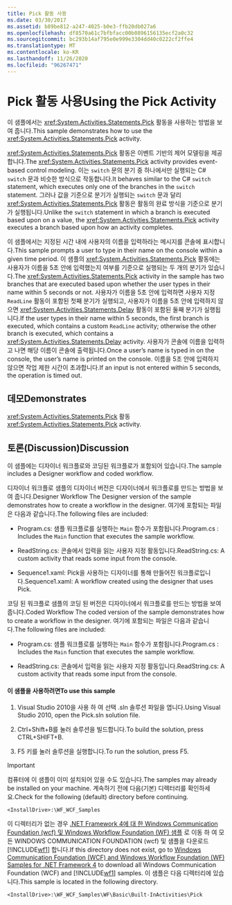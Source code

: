 ```yaml
---
title: Pick 활동 사용
ms.date: 03/30/2017
ms.assetid: b89be812-a247-4025-b0e3-ffb20db027a6
ms.openlocfilehash: df8570a61c7bfbfacc00b0896156135ecf2a0c32
ms.sourcegitcommit: bc293b14af795e0e999e3304dd40c0222cf2ffe4
ms.translationtype: MT
ms.contentlocale: ko-KR
ms.lasthandoff: 11/26/2020
ms.locfileid: "96267471"
---
```

# <a name="using-the-pick-activity"></a><span data-ttu-id="54215-102">Pick 활동 사용</span><span class="sxs-lookup"><span data-stu-id="54215-102">Using the Pick Activity</span></span>

<span data-ttu-id="54215-103">이 샘플에서는 <xref:System.Activities.Statements.Pick> 활동을 사용하는 방법을 보여 줍니다.</span><span class="sxs-lookup"><span data-stu-id="54215-103">This sample demonstrates how to use the <xref:System.Activities.Statements.Pick> activity.</span></span>

 <span data-ttu-id="54215-104"><xref:System.Activities.Statements.Pick> 활동은 이벤트 기반의 제어 모델링을 제공합니다.</span><span class="sxs-lookup"><span data-stu-id="54215-104">The <xref:System.Activities.Statements.Pick> activity provides event-based control modeling.</span></span> <span data-ttu-id="54215-105">이는 `switch` 문의 분기 중 하나에서만 실행되는 C# `switch` 문과 비슷한 방식으로 작동합니다.</span><span class="sxs-lookup"><span data-stu-id="54215-105">It behaves similar to the C# `switch` statement, which executes only one of the branches in the `switch` statement.</span></span> <span data-ttu-id="54215-106">그러나 값을 기준으로 분기가 실행되는 `switch` 문과 달리 <xref:System.Activities.Statements.Pick> 활동은 활동의 완료 방식을 기준으로 분기가 실행됩니다.</span><span class="sxs-lookup"><span data-stu-id="54215-106">Unlike the `switch` statement in which a branch is executed based upon on a value, the <xref:System.Activities.Statements.Pick> activity executes a branch based upon how an activity completes.</span></span>

 <span data-ttu-id="54215-107">이 샘플에서는 지정된 시간 내에 사용자의 이름을 입력하라는 메시지를 콘솔에 표시합니다.</span><span class="sxs-lookup"><span data-stu-id="54215-107">This sample prompts a user to type in their name on the console within a given time period.</span></span> <span data-ttu-id="54215-108">이 샘플의 <xref:System.Activities.Statements.Pick> 활동에는 사용자가 이름을 5초 안에 입력했는지 여부를 기준으로 실행되는 두 개의 분기가 있습니다.</span><span class="sxs-lookup"><span data-stu-id="54215-108">The <xref:System.Activities.Statements.Pick> activity in the sample has two branches that are executed based upon whether the user types in their name within 5 seconds or not.</span></span> <span data-ttu-id="54215-109">사용자가 이름을 5초 안에 입력하면 사용자 지정 `ReadLine` 활동이 포함된 첫째 분기가 실행되고, 사용자가 이름을 5초 안에 입력하지 않으면 <xref:System.Activities.Statements.Delay> 활동이 포함된 둘째 분기가 실행됩니다.</span><span class="sxs-lookup"><span data-stu-id="54215-109">If the user types in their name within 5 seconds, the first branch is executed, which contains a custom `ReadLine` activity; otherwise the other branch is executed, which contains a <xref:System.Activities.Statements.Delay> activity.</span></span> <span data-ttu-id="54215-110">사용자가 콘솔에 이름을 입력하고 나면 해당 이름이 콘솔에 출력됩니다.</span><span class="sxs-lookup"><span data-stu-id="54215-110">Once a user’s name is typed in on the console, the user’s name is printed on the console.</span></span> <span data-ttu-id="54215-111">이름을 5초 안에 입력하지 않으면 작업 제한 시간이 초과합니다.</span><span class="sxs-lookup"><span data-stu-id="54215-111">If an input is not entered within 5 seconds, the operation is timed out.</span></span>

## <a name="demonstrates"></a><span data-ttu-id="54215-112">데모</span><span class="sxs-lookup"><span data-stu-id="54215-112">Demonstrates</span></span>

 <span data-ttu-id="54215-113"><xref:System.Activities.Statements.Pick> 활동</span><span class="sxs-lookup"><span data-stu-id="54215-113"><xref:System.Activities.Statements.Pick> activity.</span></span>

## <a name="discussion"></a><span data-ttu-id="54215-114">토론(Discussion)</span><span class="sxs-lookup"><span data-stu-id="54215-114">Discussion</span></span>

 <span data-ttu-id="54215-115">이 샘플에는 디자이너 워크플로와 코딩된 워크플로가 포함되어 있습니다.</span><span class="sxs-lookup"><span data-stu-id="54215-115">The sample includes a Designer workflow and coded workflow.</span></span>

 <span data-ttu-id="54215-116">디자이너 워크플로 샘플의 디자이너 버전은 디자이너에서 워크플로를 만드는 방법을 보여 줍니다.</span><span class="sxs-lookup"><span data-stu-id="54215-116">Designer Workflow The Designer version of the sample demonstrates how to create a workflow in the designer.</span></span> <span data-ttu-id="54215-117">여기에 포함되는 파일은 다음과 같습니다.</span><span class="sxs-lookup"><span data-stu-id="54215-117">The following files are included:</span></span>

- <span data-ttu-id="54215-118">Program.cs: 샘플 워크플로를 실행하는 `Main` 함수가 포함됩니다.</span><span class="sxs-lookup"><span data-stu-id="54215-118">Program.cs : Includes the `Main` function that executes the sample workflow.</span></span>

- <span data-ttu-id="54215-119">ReadString.cs: 콘솔에서 입력을 읽는 사용자 지정 활동입니다.</span><span class="sxs-lookup"><span data-stu-id="54215-119">ReadString.cs: A custom activity that reads some input from the console.</span></span>

- <span data-ttu-id="54215-120">Sequence1.xaml: Pick을 사용하는 디자이너를 통해 만들어진 워크플로입니다.</span><span class="sxs-lookup"><span data-stu-id="54215-120">Sequence1.xaml: A workflow created using the designer that uses Pick.</span></span>

 <span data-ttu-id="54215-121">코딩 된 워크플로 샘플의 코딩 된 버전은 디자이너에서 워크플로를 만드는 방법을 보여 줍니다.</span><span class="sxs-lookup"><span data-stu-id="54215-121">Coded Workflow The coded version of the sample demonstrates how to create a workflow in the designer.</span></span> <span data-ttu-id="54215-122">여기에 포함되는 파일은 다음과 같습니다.</span><span class="sxs-lookup"><span data-stu-id="54215-122">The following files are included:</span></span>

- <span data-ttu-id="54215-123">Program.cs: 샘플 워크플로를 실행하는 `Main` 함수가 포함됩니다.</span><span class="sxs-lookup"><span data-stu-id="54215-123">Program.cs : Includes the `Main` function that executes the sample workflow.</span></span>

- <span data-ttu-id="54215-124">ReadString.cs: 콘솔에서 입력을 읽는 사용자 지정 활동입니다.</span><span class="sxs-lookup"><span data-stu-id="54215-124">ReadString.cs: A custom activity that reads some input from the console.</span></span>

#### <a name="to-use-this-sample"></a><span data-ttu-id="54215-125">이 샘플을 사용하려면</span><span class="sxs-lookup"><span data-stu-id="54215-125">To use this sample</span></span>

1. <span data-ttu-id="54215-126">Visual Studio 2010을 사용 하 여 선택 .sln 솔루션 파일을 엽니다.</span><span class="sxs-lookup"><span data-stu-id="54215-126">Using Visual Studio 2010, open the Pick.sln solution file.</span></span>

2. <span data-ttu-id="54215-127">Ctrl+Shift+B를 눌러 솔루션을 빌드합니다.</span><span class="sxs-lookup"><span data-stu-id="54215-127">To build the solution, press CTRL+SHIFT+B.</span></span>

3. <span data-ttu-id="54215-128">F5 키를 눌러 솔루션을 실행합니다.</span><span class="sxs-lookup"><span data-stu-id="54215-128">To run the solution, press F5.</span></span>

> [!IMPORTANT]
> <span data-ttu-id="54215-129">컴퓨터에 이 샘플이 이미 설치되어 있을 수도 있습니다.</span><span class="sxs-lookup"><span data-stu-id="54215-129">The samples may already be installed on your machine.</span></span> <span data-ttu-id="54215-130">계속하기 전에 다음(기본) 디렉터리를 확인하세요.</span><span class="sxs-lookup"><span data-stu-id="54215-130">Check for the following (default) directory before continuing.</span></span>  
>
> `<InstallDrive>:\WF_WCF_Samples`  
>
> <span data-ttu-id="54215-131">이 디렉터리가 없는 경우 [.NET Framework 4에 대 한 Windows Communication Foundation (wcf) 및 Windows Workflow Foundation (WF) 샘플](https://www.microsoft.com/download/details.aspx?id=21459) 로 이동 하 여 모든 WINDOWS COMMUNICATION FOUNDATION (wcf) 및 샘플을 다운로드 [!INCLUDE[wf1](../../../../includes/wf1-md.md)] 합니다.</span><span class="sxs-lookup"><span data-stu-id="54215-131">If this directory does not exist, go to [Windows Communication Foundation (WCF) and Windows Workflow Foundation (WF) Samples for .NET Framework 4](https://www.microsoft.com/download/details.aspx?id=21459) to download all Windows Communication Foundation (WCF) and [!INCLUDE[wf1](../../../../includes/wf1-md.md)] samples.</span></span> <span data-ttu-id="54215-132">이 샘플은 다음 디렉터리에 있습니다.</span><span class="sxs-lookup"><span data-stu-id="54215-132">This sample is located in the following directory.</span></span>  
>
> `<InstallDrive>:\WF_WCF_Samples\WF\Basic\Built-InActivities\Pick`
